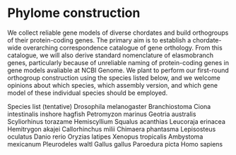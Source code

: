# Phylome construction
We collect reliable gene models of diverse chordates and build orthogroups of their protein-coding genes. The primary aim is to establish a chordate-wide overarching correspondence catalogue of gene orthology. From this catalogue, we will also derive standard nomenclature of elasmobranch genes, particularly because of unreliable naming of protein-coding genes in gene models avaliable at NCBI Genome. We plant to perform our first-round orthogroup construction using the species listed below, and we welcome opinions about which species, which assembly version, and which gene model of these individual species should be employed.

Species list (tentative)
Drosophila melanogaster
Branchiostoma
Ciona intestinalis
inshore hagfish
Petromyzon marinus
Geotria australis
Scyliorhinus torazame
Hemiscyllium
Squalus acanthias
Leucoraja erinacea
Hemitrygon akajei
Callorhinchus milii
Chimaera phantasma
Lepisosteus oculatus
Danio rerio
Oryzias latipes
Xenopus tropicalis
Ambystoma mexicanum 
Pleurodeles waltl
Gallus gallus
Paroedura picta
Homo sapiens

